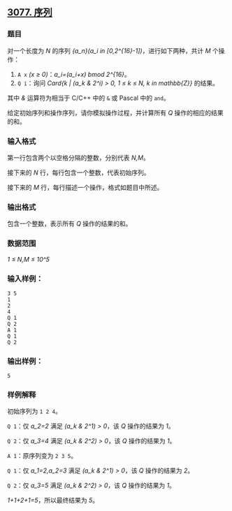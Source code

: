 ## [3077. 序列](https://www.acwing.com/problem/content/3080/)

### 题目

对一个长度为 *N* 的序列 *{a_n}(a_i in [0,2^{16}-1])*，进行如下两种，共计 *M* 个操作：

1. `A x` *(x ≥ 0)*：*a_i=(a_i+x) bmod 2^{16}*。
2. `Q i`：询问 *Card{k | (a_k  &  2^i) > 0, 1 ≤ k ≤ N, k in mathbb{Z}}* 的结果。

其中 *&* 运算符为相当于 C/C++ 中的 `&` 或 Pascal 中的 `and`。

给定初始序列和操作序列，请你模拟操作过程，并计算所有 *Q* 操作的相应的结果的和。

### 输入格式

第一行包含两个以空格分隔的整数，分别代表 *N,M*。

接下来的 *N* 行，每行包含一个整数，代表初始序列。

接下来的 *M* 行，每行描述一个操作，格式如题目中所述。

### 输出格式

包含一个整数，表示所有 *Q* 操作的结果的和。

### 数据范围

*1 ≤ N,M ≤ 10^5*

### 输入样例：

```
3 5
1
2
4
Q 1
Q 2
A 1
Q 1
Q 2
```

### 输出样例：

```
5
```

### 样例解释

初始序列为 `1 2 4`。

`Q 1`：仅 *a_2=2* 满足 *(a_k & 2^1) > 0*，该 *Q* 操作的结果为 *1*。

`Q 2`：仅 *a_3=4* 满足 *(a_k & 2^2) > 0*，该 *Q* 操作的结果为 *1*。

`A 1`：原序列变为 `2 3 5`。

`Q 1`：仅 *a_1=2,a_2=3* 满足 *(a_k & 2^1) > 0*，该 *Q* 操作的结果为 *2*。

`Q 2`：仅 *a_3=5* 满足 *(a_k & 2^2) > 0*，该 *Q* 操作的结果为 *1*。

*1+1+2+1=5*，所以最终结果为 *5*。
